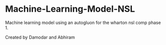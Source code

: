 # Machine-Learning-Model-NSL
Machine learning model using an autogluon for the wharton nsl comp phase 1.  


Created by Damodar and Abhiram
